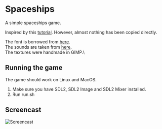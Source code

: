 # Spaceships


A simple spaceships game.

Inspired by this [tutorial](https://www.parallelrealities.co.uk/tutorials/#shooter).
However, almost nothing has been copied directly.

The font is borrowed from [here](https://opengameart.org/content/bitmap-font-maker).\
The sounds are taken from [here](https://opengameart.org/content/space-shooter-sound-effects).\
The textures were handmade in GIMP.\


## Running the game

The game should work on Linux and MacOS.

1. Make sure you have SDL2, SDL2 Image and SDL2 Mixer installed.
2. Run run.sh


## Screencast

![Screencast](https://raw.githubusercontent.com/oskarrrrrrr/tiny-projects-assets/main/spaceships.gif)

